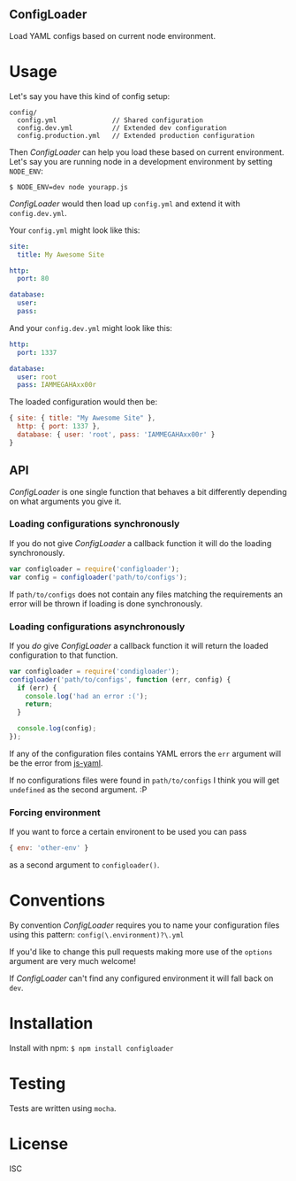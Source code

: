 ConfigLoader
------------

Load YAML configs based on current node environment.

# Usage

Let's say you have this kind of config setup:

    config/
      config.yml              // Shared configuration
      config.dev.yml          // Extended dev configuration
      config.production.yml   // Extended production configuration

Then _ConfigLoader_ can help you load these based on current environment. Let's
say you are running node in a development environment by setting `NODE_ENV`:

`$ NODE_ENV=dev node yourapp.js`

_ConfigLoader_ would then load up `config.yml` and extend it
with `config.dev.yml`.

Your `config.yml` might look like this:

```yaml
site:
  title: My Awesome Site

http:
  port: 80

database:
  user:
  pass:
```

And your `config.dev.yml` might look like this:

```yaml
http:
  port: 1337

database:
  user: root
  pass: IAMMEGAHAxx00r
```

The loaded configuration would then be:

```js
{ site: { title: "My Awesome Site" },
  http: { port: 1337 },
  database: { user: 'root', pass: 'IAMMEGAHAxx00r' }
}
```

## API

_ConfigLoader_ is one single function that behaves a bit differently depending
on what arguments you give it.

### Loading configurations synchronously

If you do not give _ConfigLoader_ a callback function it will do the loading
synchronously.

```js
var configloader = require('configloader');
var config = configloader('path/to/configs');
```

If `path/to/configs` does not contain any files matching the requirements an
error will be thrown if loading is done synchronously.

### Loading configurations asynchronously

If you _do_ give _ConfigLoader_ a callback function it will return the loaded
configuration to that function.

```js
var configloader = require('condigloader');
configloader('path/to/configs', function (err, config) {
  if (err) {
    console.log('had an error :(');
    return;
  }

  console.log(config);
});
```

If any of the configuration files contains YAML errors the `err` argument will
be the error from [js-yaml](http://nodeca.github.com/js-yaml/).

If no configurations files were found in `path/to/configs` I think you will
get `undefined` as the second argument. :P

### Forcing environment

If you want to force a certain environent to be used you can pass
```js
{ env: 'other-env' }
```
as a second argument to `configloader()`.

# Conventions

By convention _ConfigLoader_ requires you to name your configuration files
using this pattern:
`config(\.environment)?\.yml`

If you'd like to change this pull requests making more use of the `options`
argument are very much welcome!

If _ConfigLoader_ can't find any configured environment it will fall back on
`dev`.

# Installation

Install with npm:
`$ npm install configloader`

# Testing

Tests are written using `mocha`.

# License

ISC

